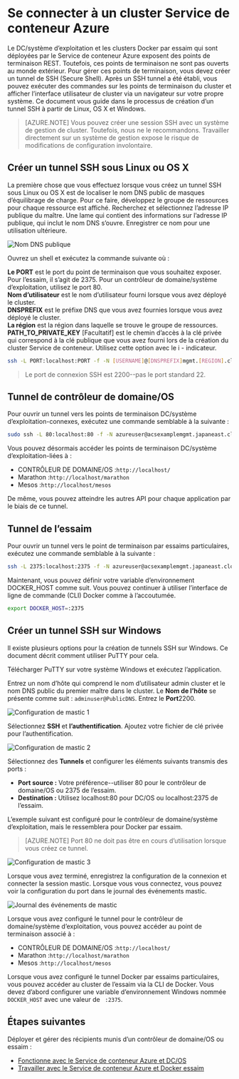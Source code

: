 <properties
   pageTitle="Se connecter à un cluster Service de conteneur Azure | Microsoft Azure"
   description="Se connecter à un cluster Service de conteneur Azure à l’aide d’un tunnel SSH."
   services="container-service"
   documentationCenter=""
   authors="rgardler"
   manager="timlt"
   editor=""
   tags="acs, azure-container-service"
   keywords="Services-docker, conteneurs, Micro, DC/OS, Azure"/>

<tags
   ms.service="container-service"
   ms.devlang="na"
   ms.topic="get-started-article"
   ms.tgt_pltfrm="na"
   ms.workload="na"
   ms.date="09/13/2016"
   ms.author="rogardle"/>


# <a name="connect-to-an-azure-container-service-cluster"></a>Se connecter à un cluster Service de conteneur Azure

Le DC/système d’exploitation et les clusters Docker par essaim qui sont déployées par le Service de conteneur Azure exposent des points de terminaison REST. Toutefois, ces points de terminaison ne sont pas ouverts au monde extérieur. Pour gérer ces points de terminaison, vous devez créer un tunnel de SSH (Secure Shell). Après un SSH tunnel a été établi, vous pouvez exécuter des commandes sur les points de terminaison du cluster et afficher l’interface utilisateur de cluster via un navigateur sur votre propre système. Ce document vous guide dans le processus de création d’un tunnel SSH à partir de Linux, OS X et Windows.

>[AZURE.NOTE] Vous pouvez créer une session SSH avec un système de gestion de cluster. Toutefois, nous ne le recommandons. Travailler directement sur un système de gestion expose le risque de modifications de configuration involontaire.   

## <a name="create-an-ssh-tunnel-on-linux-or-os-x"></a>Créer un tunnel SSH sous Linux ou OS X

La première chose que vous effectuez lorsque vous créez un tunnel SSH sous Linux ou OS X est de localiser le nom DNS public de masques d’équilibrage de charge. Pour ce faire, développez le groupe de ressources pour chaque ressource est affiché. Recherchez et sélectionnez l’adresse IP publique du maître. Une lame qui contient des informations sur l’adresse IP publique, qui inclut le nom DNS s’ouvre. Enregistrer ce nom pour une utilisation ultérieure. <br />


![Nom DNS publique](media/pubdns.png)

Ouvrez un shell et exécutez la commande suivante où :

**Le PORT** est le port du point de terminaison que vous souhaitez exposer. Pour l’essaim, il s’agit de 2375. Pour un contrôleur de domaine/système d’exploitation, utilisez le port 80.  
**Nom d’utilisateur** est le nom d’utilisateur fourni lorsque vous avez déployé le cluster.  
**DNSPREFIX** est le préfixe DNS que vous avez fournies lorsque vous avez déployé le cluster.  
**La région** est la région dans laquelle se trouve le groupe de ressources.  
**PATH_TO_PRIVATE_KEY** [Facultatif] est le chemin d’accès à la clé privée qui correspond à la clé publique que vous avez fourni lors de la création du cluster Service de conteneur. Utilisez cette option avec le i - indicateur.

```bash
ssh -L PORT:localhost:PORT -f -N [USERNAME]@[DNSPREFIX]mgmt.[REGION].cloudapp.azure.com -p 2200
```
> Le port de connexion SSH est 2200--pas le port standard 22.

## <a name="dcos-tunnel"></a>Tunnel de contrôleur de domaine/OS

Pour ouvrir un tunnel vers les points de terminaison DC/système d’exploitation-connexes, exécutez une commande semblable à la suivante :

```bash
sudo ssh -L 80:localhost:80 -f -N azureuser@acsexamplemgmt.japaneast.cloudapp.azure.com -p 2200
```

Vous pouvez désormais accéder les points de terminaison DC/système d’exploitation-liées à :

- CONTRÔLEUR DE DOMAINE/OS :`http://localhost/`
- Marathon :`http://localhost/marathon`
- Mesos :`http://localhost/mesos`

De même, vous pouvez atteindre les autres API pour chaque application par le biais de ce tunnel.

## <a name="swarm-tunnel"></a>Tunnel de l’essaim

Pour ouvrir un tunnel vers le point de terminaison par essaims particulaires, exécutez une commande semblable à la suivante :

```bash
ssh -L 2375:localhost:2375 -f -N azureuser@acsexamplemgmt.japaneast.cloudapp.azure.com -p 2200
```

Maintenant, vous pouvez définir votre variable d’environnement DOCKER_HOST comme suit. Vous pouvez continuer à utiliser l’interface de ligne de commande (CLI) Docker comme à l’accoutumée.

```bash
export DOCKER_HOST=:2375
```

## <a name="create-an-ssh-tunnel-on-windows"></a>Créer un tunnel SSH sur Windows

Il existe plusieurs options pour la création de tunnels SSH sur Windows. Ce document décrit comment utiliser PuTTY pour cela.

Télécharger PuTTY sur votre système Windows et exécutez l’application.

Entrez un nom d’hôte qui comprend le nom d’utilisateur admin cluster et le nom DNS public du premier maître dans le cluster. Le **Nom de l’hôte** se présente comme suit : `adminuser@PublicDNS`. Entrez le **Port**2200.

![Configuration de mastic 1](media/putty1.png)

Sélectionnez **SSH** et **l’authentification**. Ajoutez votre fichier de clé privée pour l’authentification.

![Configuration de mastic 2](media/putty2.png)

Sélectionnez des **Tunnels** et configurer les éléments suivants transmis des ports :
- **Port source :** Votre préférence--utiliser 80 pour le contrôleur de domaine/OS ou 2375 de l’essaim.
- **Destination :** Utilisez localhost:80 pour DC/OS ou localhost:2375 de l’essaim.

L’exemple suivant est configuré pour le contrôleur de domaine/système d’exploitation, mais le ressemblera pour Docker par essaim.

>[AZURE.NOTE] Port 80 ne doit pas être en cours d’utilisation lorsque vous créez ce tunnel.

![Configuration de mastic 3](media/putty3.png)

Lorsque vous avez terminé, enregistrez la configuration de la connexion et connecter la session mastic. Lorsque vous vous connectez, vous pouvez voir la configuration du port dans le journal des événements mastic.

![Journal des événements de mastic](media/putty4.png)

Lorsque vous avez configuré le tunnel pour le contrôleur de domaine/système d’exploitation, vous pouvez accéder au point de terminaison associé à :

- CONTRÔLEUR DE DOMAINE/OS :`http://localhost/`
- Marathon :`http://localhost/marathon`
- Mesos :`http://localhost/mesos`

Lorsque vous avez configuré le tunnel Docker par essaims particulaires, vous pouvez accéder au cluster de l’essaim via la CLI de Docker. Vous devez d’abord configurer une variable d’environnement Windows nommée `DOCKER_HOST` avec une valeur de ` :2375`.

## <a name="next-steps"></a>Étapes suivantes

Déployer et gérer des récipients munis d’un contrôleur de domaine/OS ou essaim :

- [Fonctionne avec le Service de conteneur Azure et DC/OS](container-service-mesos-marathon-rest.md)
- [Travailler avec le Service de conteneur Azure et Docker essaim](container-service-docker-swarm.md)
